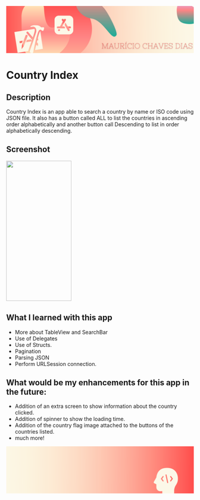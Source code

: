 
![Begin Banner](Documentation/readme-begin-banner-mau.png)

#  Country Index
 

## Description

Country Index is an app able to search a country by name or ISO code using JSON file. It also has a button called ALL to list the countries in ascending order alphabetically and another button call Descending to list in order alphabetically descending.


## Screenshot

<img src= Documentation/Screenshot1.gif  height="375" width="175">



## What I learned with this app

* More about TableView and SearchBar
* Use of Delegates
* Use of Structs. 
* Pagination
* Parsing JSON  
* Perform URLSession connection.


## What would be my enhancements for this app in the future:

-  Addition of an extra screen to show information about the country clicked.
-  Addition of spinner to show the loading time.
-  Addition of the country flag image attached to the buttons of the countries listed.
-  much more!



![End Banner](Documentation/readme-end-banner-mau.png)
